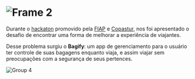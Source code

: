 # ![Frame 2](https://github.com/mariana-santos/hackaton-copastur/assets/56116824/4de0adbb-8546-4b7e-a021-f8440a0d0302)

Durante o [hackaton](https://youtu.be/jHWjJiYFIRc?si=NjJ0uPQCStIfig7W) promovido pela [FIAP](https://www.fiap.com.br/) e [Copastur](https://www.copastur.com.br/), nos foi apresentado o desafio de encontrar uma forma de melhorar a experiência de viajantes.

Desse problema surgiu o **Bagify**: um app de gerenciamento para o usuário ter controle de suas bagagens enquanto viaja, e assim viajar sem preocupações com a segurança de seus pertences.

![Group 4](https://github.com/mariana-santos/hackaton-copastur/assets/56116824/bcff34a0-1c1c-483e-a162-730731145996)
